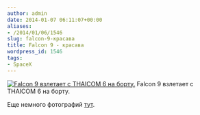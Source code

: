 ```yaml
---
author: admin
date: 2014-01-07 06:11:07+00:00
aliases:
- /2014/01/06/1546
slug: falcon-9-красава
title: Falcon 9 - красава
wordpress_id: 1546
tags:
- SpaceX
---
```


[![Falcon 9 взлетает с THAICOM 6 на борту.](/2014/01/F9_Thaicom6.jpg)](/2014/01/F9_Thaicom6.jpg) Falcon 9 взлетает с THAICOM 6 на борту.

Еще немного фотографий [тут](http://spaceflightnow.com/falcon9/008/remotes/#.UsuYjPRDvVV).

<!--more-->
